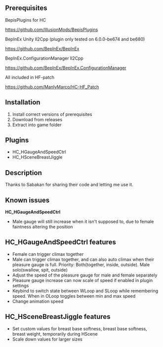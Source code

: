 ## Prerequisites
BepisPlugins for HC

https://github.com/IllusionMods/BepisPlugins


BepInEx Unity Il2Cpp (plugin only tested on 6.0.0-be674 and be680)

https://github.com/BepInEx/BepInEx


BepInEx.ConfigurationManager Il2Cpp

https://github.com/BepInEx/BepInEx.ConfigurationManager


All included in HF-patch

https://github.com/ManlyMarco/HC-HF_Patch

## Installation
1. Install correct versions of prerequisites
2. Download from releases
3. Extract into game folder

## Plugins
- HC_HGaugeAndSpeedCtrl
- HC_HSceneBreastJiggle

## Description
Thanks to Sabakan for sharing their code and letting me use it.
## Known issues
**HC_HGaugeAndSpeedCtrl**
- Male gauge will still increase when it isn't supposed to, due to female faintness altering the position

## HC_HGaugeAndSpeedCtrl features
- Female can trigger climax together
- Male can trigger climax together, and can also auto climax when their pleasure gauge is full. Priority: Both(together, inside, outside). Male solo(swallow, spit, outside)
- Adjust the speed of the pleasure gauge for male and female separately
- Pleasure gauge increase can now scale of speed if enabled in plugin settings
- Keybind to switch state between WLoop and SLoop while remembering speed. When in OLoop toggles between min and max speed
- Change animation speed

## HC_HSceneBreastJiggle features
- Set custom values for breast base softness, breast base softness, breast weight, temporarily during HScene
- Scale down values for larger sizes
